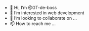 - 👋 Hi, I’m @GT-de-boss
- 👀 I’m interested in web development
- 💞️ I’m looking to collaborate on ...
- 📫 How to reach me ...

<!---
GT-de-boss/GT-de-boss is a ✨ special ✨ repository because its `README.md` (this file) appears on your GitHub profile.
You can click the Preview link to take a look at your changes.
--->
